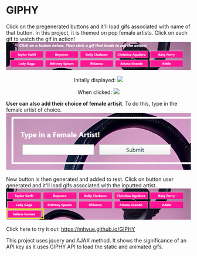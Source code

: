 # GIPHY
Click on the pregenerated buttons and it'll load gifs associated with name of that button. In this project, it is themed on pop female artists. Click on each gif to watch the gif in action!
<img src="images/btnsIcon.png">

<p align="center"> Initally displayed: <img src="https://media2.giphy.com/media/aQXMVdhMErR3a/200_s.gif?cid=5dfcdcf169e71b440c9fde71efd6d37275dabf2fdfa4be48&rid=200_s.gif"> <p>

<p align="center">
When clicked: <img src="https://media2.giphy.com/media/aQXMVdhMErR3a/200.gif?cid=5dfcdcf169e71b440c9fde71efd6d37275dabf2fdfa4be48&rid=200.gif">
</p>

**User can also add their choice of female artisit**.
 To do this, type in the female artist of choice. 
<img src="images/searchIcon.png">

New button is then generated and added to rest. Click on button user generated and it'll load gifs associated with the inputted artist. 
<img src="images/addedBtn2.png">

Click here to try it out: https://mhvue.github.io/GIPHY

This project uses jquery and AJAX method. It shows the significance of an API key as it uses GIPHY API to load the static and animated gifs. 
